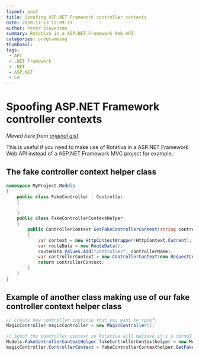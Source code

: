```yaml
---
layout: post
title: Spoofing ASP.NET Framework controller contexts
date: 2018-11-13 12:09:19
author: Peter Stevenson
summary: Rotativa in a ASP.NET Framework Web API
categories: programming
thumbnail:
tags:
 - API
 - .NET Framework
 - .NET
 - ASP.NET
 - C#
---
```


# Spoofing ASP.NET Framework controller contexts

_Moved here from [original gist](https://gist.github.com/2E0PGS/7ef85843464f29aba8335ae204fa56cd)_

This is useful if you need to make use of Rotativa in a ASP.NET Framework Web API instead of a ASP.NET Framework MVC project for example.

## The fake controller context helper class

```csharp
namespace MyProject.Models
{
    public class FakeController : Controller
    {

    }
    public class FakeControllerContextHelper
    {
        public ControllerContext GetFakeControllerContext(string controllerName)
        {
            var context = new HttpContextWrapper(HttpContext.Current);
            var routeData = new RouteData();
            routeData.Values.Add("controller", controllerName);
            var controllerContext = new ControllerContext(new RequestContext(context, routeData), new FakeController());
            return controllerContext;
        }
    }
}
```

## Example of another class making use of our fake controller context helper class

```csharp
// Create new controller instance that you want to spoof.
MagicController magicController = new MagicController();

// Spoof the controller context so Rotativa will believe it's a normal MVC HTML controller and can find the relative views.
Models.FakeControllerContextHelper fakeControllerContexthelper = new Models.FakeControllerContextHelper();
magicController.ControllerContext = fakeControllerContexthelper.GetFakeControllerContext("magic");
```